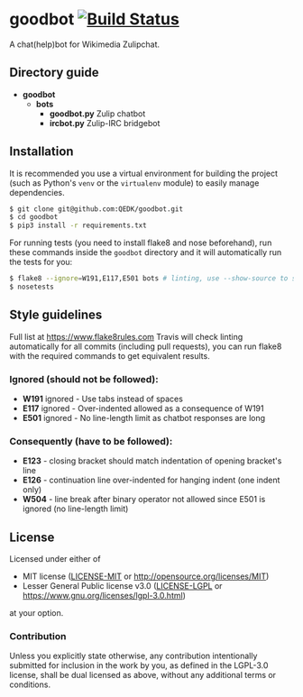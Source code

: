# goodbot [![Build Status](https://travis-ci.com/QEDK/goodbot.svg?branch=master)](https://travis-ci.com/QEDK/goodbot)
A chat(help)bot for Wikimedia Zulipchat.

## Directory guide
- **goodbot**
  - **bots**
    - **goodbot.py** Zulip chatbot
    - **ircbot.py** Zulip-IRC bridgebot

## Installation
It is recommended you use a virtual environment for building the project (such as Python's `venv` or the `virtualenv` module) to easily manage dependencies.
```bash
$ git clone git@github.com:QEDK/goodbot.git
$ cd goodbot
$ pip3 install -r requirements.txt
```

For running tests (you need to install flake8 and nose beforehand), run these commands inside the `goodbot` directory and it will automatically run the tests for you:
```bash
$ flake8 --ignore=W191,E117,E501 bots # linting, use --show-source to see individual errors
$ nosetests
```

## Style guidelines

Full list at https://www.flake8rules.com
Travis will check linting automatically for all commits (including pull requests), you can run flake8 with the required commands to get equivalent results.

### Ignored (should not be followed):

* **W191** ignored - Use tabs instead of spaces
* **E117** ignored - Over-indented allowed as a consequence of W191
* **E501** ignored - No line-length limit as chatbot responses are long

### Consequently (have to be followed):

* **E123** - closing bracket should match indentation of opening bracket's line
* **E126** - continuation line over-indented for hanging indent (one indent only)
* **W504** - line break after binary operator not allowed since E501 is ignored (no line-length limit)

## License

Licensed under either of

 * MIT license ([LICENSE-MIT](LICENSE) or http://opensource.org/licenses/MIT)
 * Lesser General Public license v3.0 ([LICENSE-LGPL](LICENSE-LGPL) or https://www.gnu.org/licenses/lgpl-3.0.html)

at your option.

### Contribution

Unless you explicitly state otherwise, any contribution intentionally submitted
for inclusion in the work by you, as defined in the LGPL-3.0 license, shall be dual licensed as above, without any
additional terms or conditions.
